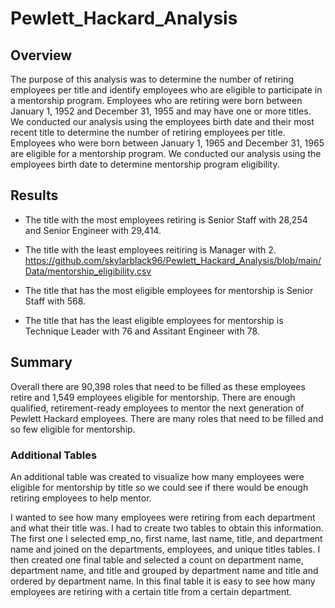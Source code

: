 # Pewlett_Hackard_Analysis

## Overview
The purpose of this analysis was to determine the number of retiring employees per title and identify employees who are eligible to participate in a mentorship program. Employees who are retiring were born between January 1, 1952 and December 31, 1955 and may have one or more titles. We conducted our analysis using the employees birth date and their most recent title to determine the number of retiring employees per title. Employees who were born between January 1, 1965 and December 31, 1965 are eligible for a mentorship program. We conducted our analysis using the employees birth date to determine mentorship program eligibility.

## Results 
- The title with the most employees retiring is Senior Staff with 28,254 and Senior Engineer with 29,414.
- The title with the least employees reitiring is Manager with 2.
https://github.com/skylarblack96/Pewlett_Hackard_Analysis/blob/main/Data/mentorship_eligibility.csv

- The title that has the most eligible employees for mentorship is Senior Staff with 568.
- The title that has the least eligible employees for mentorship is Technique Leader with 76 and Assitant Engineer with 78.

## Summary
Overall there are 90,398 roles that need to be filled as these employees retire and 1,549 employees eligible for mentorship. There are enough qualified, retirement-ready employees to mentor the next generation of Pewlett Hackard employees. There are many roles that need to be filled and so few eligible for mentorship. 
### Additional Tables
An additional table was created to visualize how many employees were eligible for mentorship by title so we could see if there would be enough retiring employees to help mentor. 


I wanted to see how many employees were retiring from each department and what their title was. I had to create two tables to obtain this information. The first one I selected emp_no, first name, last name, title, and department name and joined on the departments, employees, and unique titles tables. I then created one final table and selected a count on department name, department name, and title and grouped by department name and title and ordered by department name. In this final table it is easy to see how many employees are retiring with a certain title from a certain department.



